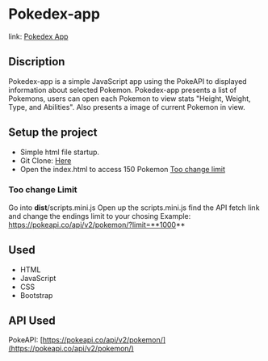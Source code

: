 # Pokedex-app
link: [Pokedex App](https://vppelli.github.io/Pokedex-app/)
## Discription
Pokedex-app is a simple JavaScript app using the PokeAPI to displayed information about selected Pokemon.
Pokedex-app presents a list of Pokemons, users can open each Pokemon to view stats "Height, Weight, Type, and Abilities".
Also presents a image of current Pokemon in view.

## Setup the project
- Simple html file startup.
- Git Clone: [Here](https://github.com/vppelli/Pokedex-app.git)
- Open the index.html to access 150 Pokemon [Too change limit](###)
### Too change Limit
Go into **dist**/scripts.mini.js
Open up the scripts.mini.js find the API fetch link and change the endings limit to your chosing
Example: https://pokeapi.co/api/v2/pokemon/?limit=**1000**

## Used
- HTML
- JavaScript
- CSS
- Bootstrap

## API Used
PokeAPI: [https://pokeapi.co/api/v2/pokemon/](https://pokeapi.co/api/v2/pokemon/)

